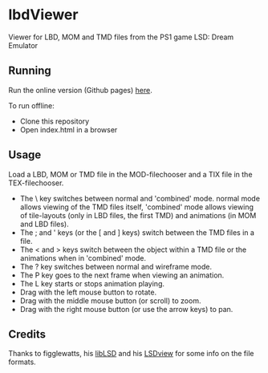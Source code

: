 # lbdViewer
Viewer for LBD, MOM and TMD files from the PS1 game LSD: Dream Emulator

## Running
Run the online version (Github pages) [here](https://elzo-d.github.io/lbdViewer/).

To run offline:

* Clone this repository
* Open index.html in a browser

## Usage
Load a LBD, MOM or TMD file in the MOD-filechooser and a TIX file in the TEX-filechooser.

* The \\ key switches between normal and 'combined' mode. normal mode allows viewing of the TMD files itself, 'combined' mode allows viewing of tile-layouts (only in LBD files, the first TMD) and animations (in MOM and LBD files).
* The ; and ' keys (or the [ and ] keys) switch between the TMD files in a file.
* The < and > keys switch between the object within a TMD file or the animations when in 'combined' mode.
* The ? key switches between normal and wireframe mode.
* The P key goes to the next frame when viewing an animation.
* The L key starts or stops animation playing.
* Drag with the left mouse button to rotate.
* Drag with the middle mouse button (or scroll) to zoom.
* Drag with the right mouse button (or use the arrow keys) to pan.

## Credits
Thanks to figglewatts, his [libLSD](https://github.com/figglewatts/libLSD) and his [LSDview](https://github.com/figglewatts/LSDview) for some info on the file formats.
